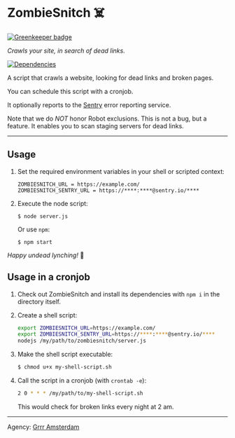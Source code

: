 # ZombieSnitch ☠️

[![Greenkeeper badge](https://badges.greenkeeper.io/grrr-amsterdam/zombiesnitch.svg)](https://greenkeeper.io/)

_Crawls your site, in search of dead links._

[![Dependencies](https://david-dm.org/grrr-amsterdam/schoolwijzer-dead-link-checker.svg)](https://david-dm.org/grrr-amsterdam/schoolwijzer-dead-link-checker)



A script that crawls a website, looking for dead links and broken pages.

You can schedule this script with a cronjob.

It optionally reports to the [Sentry](https://sentry.io) error reporting service.

Note that we do _NOT_ honor Robot exclusions. This is not a bug, but a feature.
It enables you to scan staging servers for dead links.



____________________

## Usage

1. Set the required environment variables in your shell or scripted context:

   ```
   ZOMBIESNITCH_URL = https://example.com/
   ZOMBIESNITCH_SENTRY_URL = https://****:****@sentry.io/****
   ```

2. Execute the node script:

   ```
   $ node server.js
   ```

   Or use `npm`:

   ```
   $ npm start
   ```


_Happy undead lynching!_ 💫



## Usage in a cronjob

1. Check out ZombieSnitch and install its dependencies with `npm i` in the directory itself.

2. Create a shell script:

   ```bash
   export ZOMBIESNITCH_URL=https://example.com/
   export ZOMBIESNITCH_SENTRY_URL=https://****:****@sentry.io/****
   nodejs /my/path/to/zombiesnitch/server.js
   ```

3. Make the shell script executable: 

   ```bash
   $ chmod u+x my-shell-script.sh
   ```

4. Call the script in a cronjob (with `crontab -e`):

   ```bash
   2 0 * * * /my/path/to/my-shell-script.sh
   ```

   This would check for broken links every night at 2 am.

____________________

Agency: [Grrr Amsterdam](https://grrr.nl)
